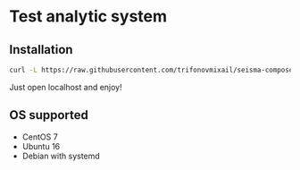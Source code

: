 Test analytic system
====================

Installation
------------

```bash
curl -L https://raw.githubusercontent.com/trifonovmixail/seisma-compose/master/install | sudo bash -
```

Just open localhost and enjoy!


OS supported
------------

* CentOS 7
* Ubuntu 16
* Debian with systemd